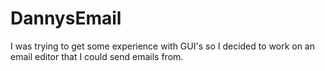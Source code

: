 # DannysEmail
I was trying to get some experience with GUI's so I decided to work on an email editor that I could send emails from.
